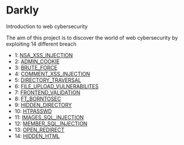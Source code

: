 # Darkly
Introduction to web cybersecurity  

The aim of this project is to discover the world of web cybersecurity by exploiting 14 different breach  

- 1: [NSA_XSS_INJECTION](https://github.com/macrespo42/darkly/blob/main/NSA_XSS_injection/Ressources/walkthrough.pdf)  
- 2: [ADMIN_COOKIE](https://github.com/macrespo42/darkly/blob/main/admin_cookie/Ressources/walktrhough.pdf)  
- 3: [BRUTE_FORCE](https://github.com/macrespo42/darkly/blob/main/brute_force/Ressource/walktrough.pdf)  
- 4: [COMMENT_XSS_INJECTION](https://github.com/macrespo42/darkly/blob/main/comment_XSS_injection/Ressources/walkthrough.pdf)  
- 5: [DIRECTORY_TRAVERSAL](https://github.com/macrespo42/darkly/blob/main/directory_traversal/Ressources/walkthrough.pdf)  
- 6: [FILE_UPLOAD_VULNERABILITES](https://github.com/macrespo42/darkly/blob/main/file_upload_vulnerabilities/Ressources/walkthrough.pdf)  
- 7: [FRONTEND_VALIDATION](https://github.com/macrespo42/darkly/blob/main/frontend_validation/Ressources/walktrhough.pdf)  
- 8: [FT_BORNTOSEC](https://github.com/macrespo42/darkly/blob/main/ft_borntosec/Ressources/walkthrough.pdf)  
- 9: [HIDDEN_DIRECTORY](https://github.com/macrespo42/darkly/blob/main/hidden_directory/Ressources/walkthrough.pdf)  
- 10: [HTPASSWD](https://github.com/macrespo42/darkly/blob/main/htpasswd/Ressources/walkthrough.pdf)  
- 11: [IMAGES_SQL_INJECTION](https://github.com/macrespo42/darkly/blob/main/images_sql_injection/Ressources/walkthrough.pdf)  
- 12: [MEMBER_SQL_INJECTION](https://github.com/macrespo42/darkly/blob/main/member_sql_injection/Ressources/walkthrough.pdf)  
- 13: [OPEN_REDIRECT](https://github.com/macrespo42/darkly/blob/main/open_redirect/Ressources/walkthrough.pdf)  
- 14: [HIDDEN_HTML](https://github.com/macrespo42/darkly/blob/main/hidden_html/Ressources/walkthrough.pdf)  
